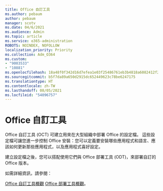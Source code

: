 ```yaml
---
title: Office 自訂工具
ms.author: pebaum
author: pebaum
manager: scotv
ms.date: 04/6/2021
ms.audience: Admin
ms.topic: article
ms.service: o365-administration
ROBOTS: NOINDEX, NOFOLLOW
localization_priority: Priority
ms.collection: Adm_O364
ms.custom:
- "9003533"
- "10881"
ms.openlocfilehash: 18a48f0f342d16d7efea1e03f25486761eb3b4818a6082412f24309af983d6fe
ms.sourcegitcommit: b5f7da89a650d2915dc652449623c78be6247175
ms.translationtype: HT
ms.contentlocale: zh-TW
ms.lasthandoff: 08/05/2021
ms.locfileid: "54096757"
---
```

# <a name="office-customization-tool"></a>Office 自訂工具

Office 自訂工具 (OCT) 可建立用來在大型組織中部署 Office 的設定檔。 這些設定檔可讓您進一步控制 Office 安裝：您可以定義要安裝哪些應用程式和語言、應該如何更新那些應用程式，以及應用程式喜好設定。 

建立設定檔之後，您可以搭配使用它們與 Office 部署工具 (ODT)，來部署自訂的 Office 版本。 

如需詳細資訊，請參閱：

[Office 自訂工具概觀](https://docs.microsoft.com/deployoffice/overview-of-the-office-customization-tool-for-click-to-run)
[Office 部署工具概觀](https://docs.microsoft.com/deployoffice/overview-office-deployment-tool)。